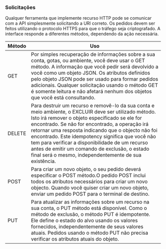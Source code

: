 ### Solicitações

Qualquer ferramenta que implemente recurso HTTP pode se comunicar com a API simplesmente solicitando a URI correto. Os pedidos devem ser feitos utilizando o protocolo HTTPS para que o tráfego seja criptografado. A interface responde a diferentes métodos, dependendo da ação necessária.


| Método        | Uso           |
| ------------- | -------------|
| GET     		| Por simples recuperação de informações sobre a sua conta, gotas, ou ambiente, você deve usar o GET método. A informação que você pedir será devolvido a você como um objeto JSON. Os atributos definidos pelo objeto JSON pode ser usado para formar pedidos adicionais. Qualquer solicitação usando o método GET é somente leitura e não afetará nenhum dos objetos que você está consultando. |
| DELETE      	| Para destruir um recurso e removê-lo da sua conta e meio ambiente, o EXCLUIR deve ser utilizado método. Isto irá remover o objeto especificado se ele for encontrado. Se não for encontrado, a operação irá retornar uma resposta indicando que o objecto não foi encontrado. Este idempotency significa que você não tem para verificar a disponibilidade de um recurso antes de emitir um comando de exclusão, o estado final será o mesmo, independentemente de sua existência.      |
| POST 			| Para criar um novo objeto, o seu pedido deverá especificar o POST método.O pedido POST inclui todos os atributos necessários para criar um novo objecto. Quando você quiser criar um novo objeto, enviar um pedido POST para o terminal de destino.      |
| PUT 			| Para atualizar as informações sobre um recurso na sua conta, o PUT método está disponível. Como o método de exclusão, o método PUT é idempotente. Ele define o estado do alvo usando os valores fornecidos, independentemente de seus valores atuais. Pedidos usando o método PUT não precisa verificar os atributos atuais do objeto.      | 


